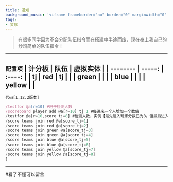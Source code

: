 ```yaml
---
title: 通知
background_music: '<iframe frameborder="no" border="0" marginwidth="0" marginheight="0" width=330 height=86 src="//music.163.com/outchain/player?type=2&id=29207835&auto=1&height=66"></iframe>'
tags:
- 灵感
---
```

> 有很多同学因为不会分配队伍指令而在搭建中半途而废，现在奉上我自己的炒鸡简单的队伍指令！
---
`配置项`
| 计分板        | 队伍 |  虚拟实体 |
| --------   | -----:  | :----:  |
| tj      | red   |   tj    |
|         |   green   |      |
|         |    blue    |    |
|         |    yellow    |    |
---
`代码[1.12.2版本]` 
```javascript
/testfor @a[r=10] #用于检测人数 
/scoreboard player add @a[r=10] tj 1 #每进来一个人增加一个数值
/testfor @a[r=10,score_tj=8] #检测人数，实例【最先进入玩家分数已为8，但最后进入玩家分数只有1】
/score teams join red @a[score_tj=1]
/score teams join red @a[score_tj=2]
/score teams join green @a[score_tj=3]
/score teams join green @a[score_tj=4]
/score teams join blue @a[score_tj=5]
/score teams join blue @a[score_tj=6]
/score teams join yellow @a[score_tj=7]
/score teams join yellow @a[score_tj=8]
]

```
---
#看了不懂可以留言
</br>
<script src="https://utteranc.es/client.js"
        repo="hongchenkai/plcc"
        issue-term="pathname"
        theme="github-dark-orange"
        crossorigin="anonymous"
        async>
</script>
